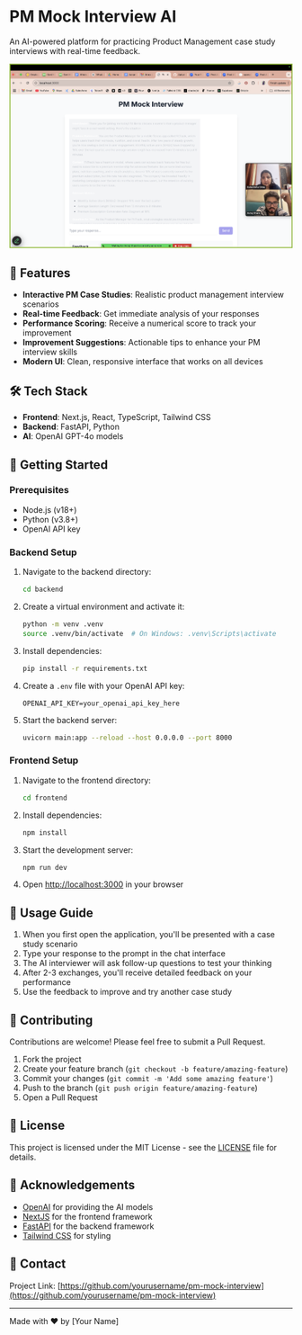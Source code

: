 # PM Mock Interview AI

An AI-powered platform for practicing Product Management case study interviews with real-time feedback.

![PM Mock Interview Demo](./screenshot.png)

## 🚀 Features

- **Interactive PM Case Studies**: Realistic product management interview scenarios
- **Real-time Feedback**: Get immediate analysis of your responses
- **Performance Scoring**: Receive a numerical score to track your improvement
- **Improvement Suggestions**: Actionable tips to enhance your PM interview skills
- **Modern UI**: Clean, responsive interface that works on all devices

## 🛠️ Tech Stack

- **Frontend**: Next.js, React, TypeScript, Tailwind CSS
- **Backend**: FastAPI, Python
- **AI**: OpenAI GPT-4o models

## 🚦 Getting Started

### Prerequisites

- Node.js (v18+)
- Python (v3.8+)
- OpenAI API key

### Backend Setup

1. Navigate to the backend directory:
   ```bash
   cd backend
   ```

2. Create a virtual environment and activate it:
   ```bash
   python -m venv .venv
   source .venv/bin/activate  # On Windows: .venv\Scripts\activate
   ```

3. Install dependencies:
   ```bash
   pip install -r requirements.txt
   ```

4. Create a `.env` file with your OpenAI API key:
   ```
   OPENAI_API_KEY=your_openai_api_key_here
   ```

5. Start the backend server:
   ```bash
   uvicorn main:app --reload --host 0.0.0.0 --port 8000
   ```

### Frontend Setup

1. Navigate to the frontend directory:
   ```bash
   cd frontend
   ```

2. Install dependencies:
   ```bash
   npm install
   ```

3. Start the development server:
   ```bash
   npm run dev
   ```

4. Open [http://localhost:3000](http://localhost:3000) in your browser

## 📝 Usage Guide

1. When you first open the application, you'll be presented with a case study scenario
2. Type your response to the prompt in the chat interface
3. The AI interviewer will ask follow-up questions to test your thinking
4. After 2-3 exchanges, you'll receive detailed feedback on your performance
5. Use the feedback to improve and try another case study

## 🤝 Contributing

Contributions are welcome! Please feel free to submit a Pull Request.

1. Fork the project
2. Create your feature branch (`git checkout -b feature/amazing-feature`)
3. Commit your changes (`git commit -m 'Add some amazing feature'`)
4. Push to the branch (`git push origin feature/amazing-feature`)
5. Open a Pull Request

## 📄 License

This project is licensed under the MIT License - see the [LICENSE](LICENSE) file for details.

## 🙏 Acknowledgements

- [OpenAI](https://openai.com/) for providing the AI models
- [NextJS](https://nextjs.org/) for the frontend framework
- [FastAPI](https://fastapi.tiangolo.com/) for the backend framework
- [Tailwind CSS](https://tailwindcss.com/) for styling

## 📧 Contact

Project Link: [https://github.com/yourusername/pm-mock-interview](https://github.com/yourusername/pm-mock-interview)

---

Made with ❤️ by [Your Name] 